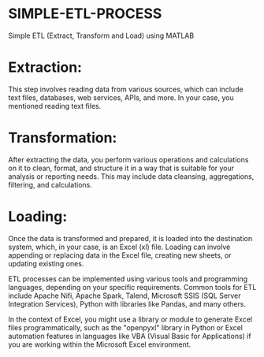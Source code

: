 # SIMPLE-ETL-PROCESS
Simple ETL (Extract, Transform and Load) using MATLAB 

# Extraction:
This step involves reading data from various sources, which can include text files, databases, web services, APIs, and more. In your case, you mentioned reading text files.

# Transformation: 
After extracting the data, you perform various operations and calculations on it to clean, format, and structure it in a way that is suitable for your analysis or reporting needs. This may include data cleansing, aggregations, filtering, and calculations.

# Loading:
Once the data is transformed and prepared, it is loaded into the destination system, which, in your case, is an Excel (xl) file. Loading can involve appending or replacing data in the Excel file, creating new sheets, or updating existing ones.

ETL processes can be implemented using various tools and programming languages, depending on your specific requirements. Common tools for ETL include Apache Nifi, Apache Spark, Talend, Microsoft SSIS (SQL Server Integration Services), Python with libraries like Pandas, and many others.

In the context of Excel, you might use a library or module to generate Excel files programmatically, such as the "openpyxl" library in Python or Excel automation features in languages like VBA (Visual Basic for Applications) if you are working within the Microsoft Excel environment.
